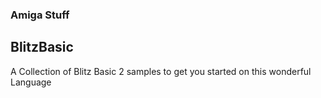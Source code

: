 ### Amiga Stuff

## BlitzBasic
  A Collection of Blitz Basic 2 samples to get you started on this wonderful Language
